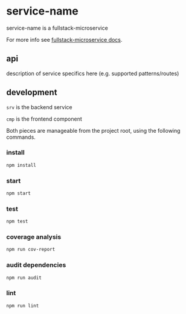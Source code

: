 # service-name

service-name is a fullstack-microservice

For more info see [fullstack-microservice docs](https://github.com/nearform/fullstack-boilerplate/tree/boilerplate-docs).

## api

description of service specifics here (e.g. supported patterns/routes)

## development

`srv` is the backend service

`cmp` is the frontend component

Both pieces are manageable from the project root, using the following commands.

### install

```sh
npm install
```

### start

```sh
npm start
```

### test

```sh
npm test
```

### coverage analysis

```sh
npm run cov-report
```

### audit dependencies

```sh
npm run audit
```

### lint

```sh
npm run lint
```


